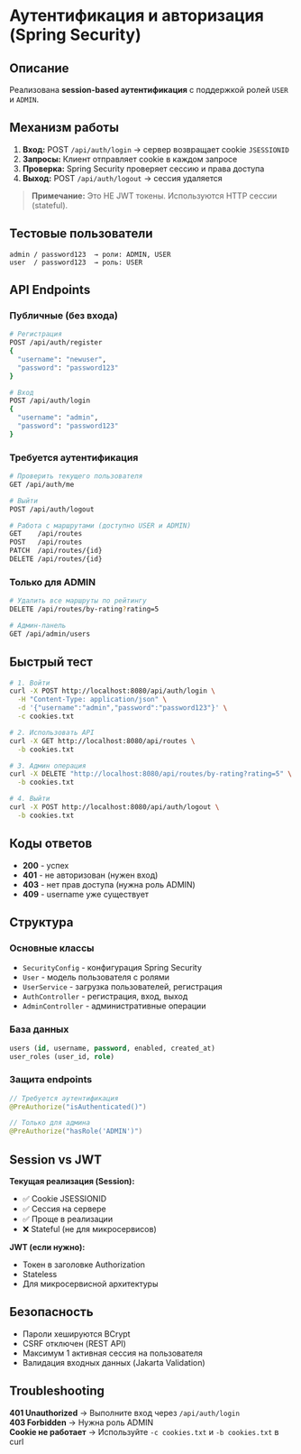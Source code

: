 # Аутентификация и авторизация (Spring Security)

## Описание

Реализована **session-based аутентификация** с поддержкой ролей `USER` и `ADMIN`.

## Механизм работы

1. **Вход:** POST `/api/auth/login` → сервер возвращает cookie `JSESSIONID`
2. **Запросы:** Клиент отправляет cookie в каждом запросе
3. **Проверка:** Spring Security проверяет сессию и права доступа
4. **Выход:** POST `/api/auth/logout` → сессия удаляется

> **Примечание:** Это НЕ JWT токены. Используются HTTP сессии (stateful).

## Тестовые пользователи

```
admin / password123  → роли: ADMIN, USER
user  / password123  → роль: USER
```

## API Endpoints

### Публичные (без входа)
```bash
# Регистрация
POST /api/auth/register
{
  "username": "newuser",
  "password": "password123"
}

# Вход
POST /api/auth/login
{
  "username": "admin",
  "password": "password123"
}
```

### Требуется аутентификация
```bash
# Проверить текущего пользователя
GET /api/auth/me

# Выйти
POST /api/auth/logout

# Работа с маршрутами (доступно USER и ADMIN)
GET    /api/routes
POST   /api/routes
PATCH  /api/routes/{id}
DELETE /api/routes/{id}
```

### Только для ADMIN
```bash
# Удалить все маршруты по рейтингу
DELETE /api/routes/by-rating?rating=5

# Админ-панель
GET /api/admin/users
```

## Быстрый тест

```bash
# 1. Войти
curl -X POST http://localhost:8080/api/auth/login \
  -H "Content-Type: application/json" \
  -d '{"username":"admin","password":"password123"}' \
  -c cookies.txt

# 2. Использовать API
curl -X GET http://localhost:8080/api/routes \
  -b cookies.txt

# 3. Админ операция
curl -X DELETE "http://localhost:8080/api/routes/by-rating?rating=5" \
  -b cookies.txt

# 4. Выйти
curl -X POST http://localhost:8080/api/auth/logout \
  -b cookies.txt
```

## Коды ответов

- **200** - успех
- **401** - не авторизован (нужен вход)
- **403** - нет прав доступа (нужна роль ADMIN)
- **409** - username уже существует

## Структура

### Основные классы
- `SecurityConfig` - конфигурация Spring Security
- `User` - модель пользователя с ролями
- `UserService` - загрузка пользователей, регистрация
- `AuthController` - регистрация, вход, выход
- `AdminController` - административные операции

### База данных
```sql
users (id, username, password, enabled, created_at)
user_roles (user_id, role)
```

### Защита endpoints
```java
// Требуется аутентификация
@PreAuthorize("isAuthenticated()")

// Только для админа
@PreAuthorize("hasRole('ADMIN')")
```

## Session vs JWT

**Текущая реализация (Session):**
- ✅ Cookie JSESSIONID
- ✅ Сессия на сервере
- ✅ Проще в реализации
- ❌ Stateful (не для микросервисов)

**JWT (если нужно):**
- Токен в заголовке Authorization
- Stateless
- Для микросервисной архитектуры

## Безопасность

- Пароли хешируются BCrypt
- CSRF отключен (REST API)
- Максимум 1 активная сессия на пользователя
- Валидация входных данных (Jakarta Validation)

## Troubleshooting

**401 Unauthorized** → Выполните вход через `/api/auth/login`  
**403 Forbidden** → Нужна роль ADMIN  
**Cookie не работает** → Используйте `-c cookies.txt` и `-b cookies.txt` в curl
